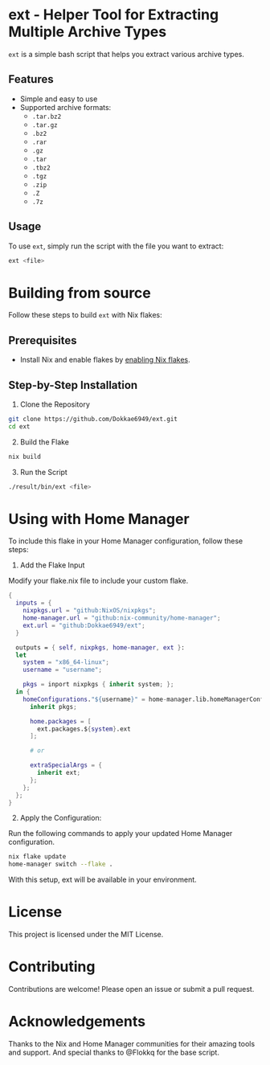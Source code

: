 # ext - Helper Tool for Extracting Multiple Archive Types

`ext` is a simple bash script that helps you extract various archive types.

## Features

- Simple and easy to use
- Supported archive formats:
  - `.tar.bz2`
  - `.tar.gz`
  - `.bz2`
  - `.rar`
  - `.gz`
  - `.tar`
  - `.tbz2`
  - `.tgz`
  - `.zip`
  - `.Z`
  - `.7z`

## Usage

To use `ext`, simply run the script with the file you want to extract:

```sh
ext <file>
```

# Building from source

Follow these steps to build `ext` with Nix flakes:

## Prerequisites

- Install Nix and enable flakes by [enabling Nix flakes](https://nixos.wiki/wiki/Flakes).

## Step-by-Step Installation

1. Clone the Repository

```sh
git clone https://github.com/Dokkae6949/ext.git
cd ext
```

2. Build the Flake

```sh
nix build
```

3. Run the Script

```sh
./result/bin/ext <file>
```

# Using with Home Manager

To include this flake in your Home Manager configuration, follow these steps:

1. Add the Flake Input

Modify your flake.nix file to include your custom flake.

```nix
{
  inputs = {
    nixpkgs.url = "github:NixOS/nixpkgs";
    home-manager.url = "github:nix-community/home-manager";
    ext.url = "github:Dokkae6949/ext";
  }

  outputs = { self, nixpkgs, home-manager, ext }:
  let
    system = "x86_64-linux";
    username = "username";

    pkgs = inport nixpkgs { inherit system; };
  in {
    homeConfigurations."${username}" = home-manager.lib.homeManagerConfiguration {
      inherit pkgs;

      home.packages = [
        ext.packages.${system}.ext
      ];

      # or

      extraSpecialArgs = {
        inherit ext;
      };
    };
  };
}
```

2. Apply the Configuration:

Run the following commands to apply your updated Home Manager configuration.

```sh
nix flake update
home-manager switch --flake .
```

With this setup, ext will be available in your environment.

# License

This project is licensed under the MIT License.

# Contributing

Contributions are welcome! Please open an issue or submit a pull request.

# Acknowledgements

Thanks to the Nix and Home Manager communities for their amazing tools and support.
And special thanks to @Flokkq for the base script.
